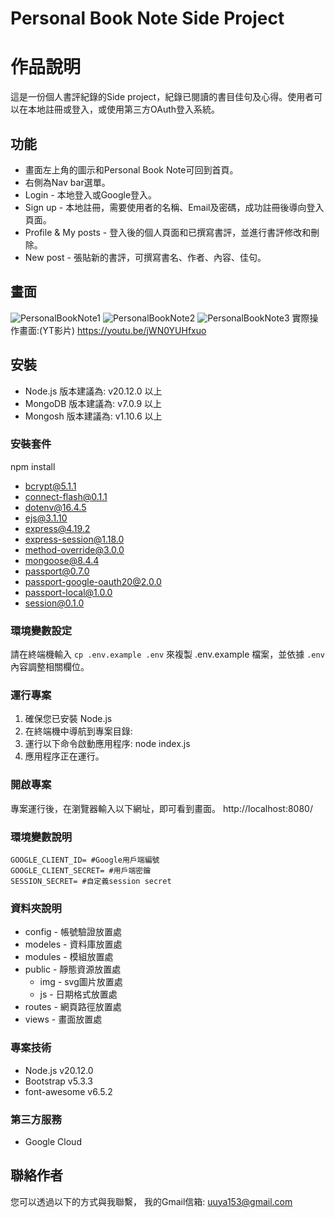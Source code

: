 # Personal Book Note Side Project

# 作品說明
這是一份個人書評紀錄的Side project，紀錄已閱讀的書目佳句及心得。使用者可以在本地註冊或登入，或使用第三方OAuth登入系統。

## 功能
* 畫面左上角的圖示和Personal Book Note可回到首頁。
* 右側為Nav bar選單。
* Login - 本地登入或Google登入。
* Sign up - 本地註冊，需要使用者的名稱、Email及密碼，成功註冊後導向登入頁面。
* Profile & My posts - 登入後的個人頁面和已撰寫書評，並進行書評修改和刪除。
* New post - 張貼新的書評，可撰寫書名、作者、內容、佳句。

## 畫面
![PersonalBookNote1](https://i.ibb.co/wgFBt6F/Personal-Book-Note4.png)
![PersonalBookNote2](https://i.ibb.co/drGN2j4/Personal-Book-Note5.png)
![PersonalBookNote3](https://i.ibb.co/n3hQdWL/Personal-Book-Note6.png)
實際操作畫面:(YT影片)
https://youtu.be/jWN0YUHfxuo

## 安裝
- Node.js 版本建議為: v20.12.0 以上
- MongoDB 版本建議為: v7.0.9 以上
- Mongosh 版本建議為: v1.10.6 以上

### 安裝套件
npm install
- bcrypt@5.1.1
- connect-flash@0.1.1
- dotenv@16.4.5
- ejs@3.1.10
- express@4.19.2
- express-session@1.18.0
- method-override@3.0.0
- mongoose@8.4.4
- passport@0.7.0
- passport-google-oauth20@2.0.0
- passport-local@1.0.0
- session@0.1.0

### 環境變數設定
請在終端機輸入 `cp .env.example .env` 來複製 .env.example 檔案，並依據 `.env` 內容調整相關欄位。

### 運行專案
1. 確保您已安裝 Node.js
2. 在終端機中導航到專案目錄:
3. 運行以下命令啟動應用程序: node index.js
4. 應用程序正在運行。

### 開啟專案
專案運行後，在瀏覽器輸入以下網址，即可看到畫面。
http://localhost:8080/

### 環境變數說明

```env
GOOGLE_CLIENT_ID= #Google用戶端編號
GOOGLE_CLIENT_SECRET= #用戶端密鑰
SESSION_SECRET= #自定義session secret
```

### 資料夾說明
- config - 帳號驗證放置處
- modeles - 資料庫放置處
- modules - 模組放置處
- public - 靜態資源放置處
  - img - svg圖片放置處
  - js - 日期格式放置處
- routes - 網頁路徑放置處
- views - 畫面放置處

### 專案技術
- Node.js v20.12.0
- Bootstrap v5.3.3
- font-awesome v6.5.2

### 第三方服務
 - Google Cloud

## 聯絡作者
您可以透過以下的方式與我聯繫，
我的Gmail信箱: uuya153@gmail.com
